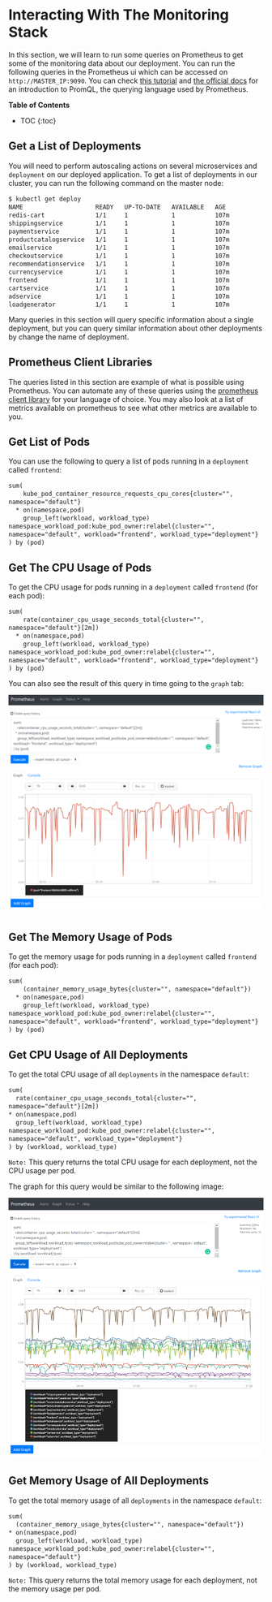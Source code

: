 # Interacting With The Monitoring Stack

In this section, we will learn to run some queries on Prometheus to get some of the monitoring
data about our deployment. You can run the following queries in the Prometheus ui
which can be accessed on `http://MASTER_IP:9090`. You can check [this tutorial](https://opensource.com/article/19/11/introduction-monitoring-prometheus)
and [the official docs](https://prometheus.io/docs/prometheus/latest/querying/basics/)
for an introduction to PromQL, the querying language used by Prometheus.

**Table of Contents**
- TOC
{:toc}

## Get a List of Deployments

You will need to perform autoscaling actions on several microservices and `deployment` on our deployed application.
To get a list of deployments in our cluster, you can run the following command on the master node:

```console
$ kubectl get deploy
NAME                    READY   UP-TO-DATE   AVAILABLE   AGE
redis-cart              1/1     1            1           107m
shippingservice         1/1     1            1           107m
paymentservice          1/1     1            1           107m
productcatalogservice   1/1     1            1           107m
emailservice            1/1     1            1           107m
checkoutservice         1/1     1            1           107m
recommendationservice   1/1     1            1           107m
currencyservice         1/1     1            1           107m
frontend                1/1     1            1           107m
cartservice             1/1     1            1           107m
adservice               1/1     1            1           107m
loadgenerator           1/1     1            1           107m
```

Many queries in this section will query specific information about a single deployment, but you can query similar information
about other deployments by change the name of deployment.

## Prometheus Client Libraries

The queries listed in this section are example of what is possible using Prometheus. You can automate any of
these queries using the [prometheus client library](https://prometheus.io/docs/instrumenting/clientlibs/)
for your language of choice. You may also look at a list of metrics available on prometheus to see what other
metrics are available to you.

## Get List of Pods

You can use the following to query a list of pods running in a `deployment` called `frontend`:

```promql
sum(
    kube_pod_container_resource_requests_cpu_cores{cluster="", namespace="default"}
  * on(namespace,pod)
    group_left(workload, workload_type) namespace_workload_pod:kube_pod_owner:relabel{cluster="", namespace="default", workload="frontend", workload_type="deployment"}
) by (pod)
```

## Get The CPU Usage of Pods

To get the CPU usage for pods running in a `deployment` called `frontend` (for each pod):

```promql
sum(
    rate(container_cpu_usage_seconds_total{cluster="", namespace="default"}[2m])
  * on(namespace,pod)
    group_left(workload, workload_type) namespace_workload_pod:kube_pod_owner:relabel{cluster="", namespace="default", workload="frontend", workload_type="deployment"}
) by (pod)
```

You can also see the result of this query in time going to the `graph` tab:

[![Screenshot of load generator](./img/prometheus01.png)](./img/prometheus01.png)

## Get The Memory Usage of Pods

To get the memory usage for pods running in a `deployment` called `frontend` (for each pod):

```promql
sum(
    (container_memory_usage_bytes{cluster="", namespace="default"})
  * on(namespace,pod)
    group_left(workload, workload_type) namespace_workload_pod:kube_pod_owner:relabel{cluster="", namespace="default", workload="frontend", workload_type="deployment"}
) by (pod)
```

## Get CPU Usage of All Deployments

To get the total CPU usage of all `deployments` in the namespace `default`:

```promql
sum(
  rate(container_cpu_usage_seconds_total{cluster="", namespace="default"}[2m])
* on(namespace,pod)
  group_left(workload, workload_type) namespace_workload_pod:kube_pod_owner:relabel{cluster="", namespace="default", workload_type="deployment"}
) by (workload, workload_type)
```

`Note:` This query returns the total CPU usage for each deployment, not the CPU usage per pod.

The graph for this query would be similar to the following image:

[![Screenshot of load generator](./img/prometheus02.png)](./img/prometheus02.png)

## Get Memory Usage of All Deployments

To get the total memory usage of all `deployments` in the namespace `default`:

```promql
sum(
  (container_memory_usage_bytes{cluster="", namespace="default"})
* on(namespace,pod)
  group_left(workload, workload_type) namespace_workload_pod:kube_pod_owner:relabel{cluster="", namespace="default"}
) by (workload, workload_type)
```

`Note:` This query returns the total memory usage for each deployment, not the memory usage per pod.
